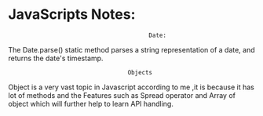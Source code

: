 # JavaScripts Notes:

                                            Date:
The Date.parse() static method parses a string representation of a date, and returns the date's timestamp.


                                      Objects
Object is a very vast topic in Javascript according to me ,it is because it has lot of methods and 
the Features such as Spread operator and Array of object which will further help to learn API handling. 